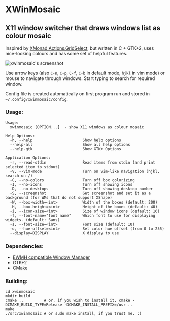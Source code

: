 XWinMosaic
==========

X11 window switcher that draws windows list as colour mosaic
------------------------------------------------------------

Inspired by [XMonad.Actions.GridSelect](http://xmonad.org/xmonad-docs/xmonad-contrib/XMonad-Actions-GridSelect.html), but written in C + GTK+2, uses nice-looking colours and has some set of helpful features.

![xwinmosaic's screenshot](http://i.imgur.com/zubWi.png "Screenshot")

Use arrow keys (also `C-n`, `C-p`, `C-f`, `C-b` in default mode, `hjkl` in vim mode) or mouse to navigate through windows.
Start typing to search for required window.

Config file is created automatically on first program run and stored in `~/.config/xwinmosaic/config`.

### Usage:
    Usage:
      xwinmosaic [OPTION...]  - show X11 windows as colour mosaic

    Help Options:
      -h, --help                      Show help options
      --help-all                      Show all help options
      --help-gtk                      Show GTK+ Options

    Application Options:
      -r, --read-stdin                Read items from stdin (and print selected item to stdout)
      -V, --vim-mode                  Turn on vim-like navigation (hjkl, search on /)
      -C, --no-colors                 Turn off box colorizing
      -I, --no-icons                  Turn off showing icons
      -D, --no-desktops               Turn off showing desktop number
      -S, --screenshot                Get screenshot and set it as a background (for WMs that do not support XShape)
      -W, --box-width=<int>           Width of the boxes (default: 200)
      -H, --box-height=<int>          Height of the boxes (default: 40)
      -i, --icon-size=<int>           Size of window icons (default: 16)
      -f, --font-name="font name"     Which font to use for displaying widgets. (default: Sans)
      -s, --font-size=<int>           Font size (default: 10)
      -o, --hue-offset=<int>          Set color hue offset (from 0 to 255)
      --display=DISPLAY               X display to use

### Dependencies:

* [EWMH compatible Window Manager](http://en.wikipedia.org/wiki/Extended_Window_Manager_Hints)
* GTK+2
* CMake

### Building:

	cd xwinmosaic
	mkdir build
	cmake ..         # or, if you wish to install it, cmake -DCMAKE_BUILD_TYPE=Release -DCMAKE_INSTALL_PREFIX=/usr ..
	make
	./src/xwinmosaic # or sudo make install, if you trust me. :)
